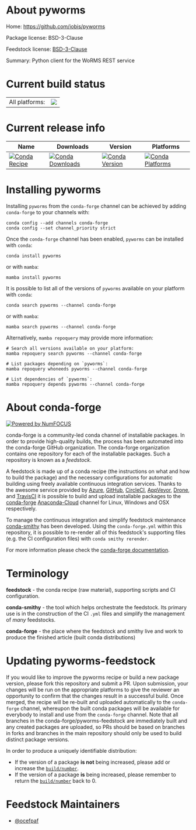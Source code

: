 About pyworms
=============

Home: https://github.com/iobis/pyworms

Package license: BSD-3-Clause

Feedstock license: [BSD-3-Clause](https://github.com/conda-forge/pyworms-feedstock/blob/main/LICENSE.txt)

Summary: Python client for the WoRMS REST service

Current build status
====================


<table><tr><td>All platforms:</td>
    <td>
      <a href="https://dev.azure.com/conda-forge/feedstock-builds/_build/latest?definitionId=11993&branchName=main">
        <img src="https://dev.azure.com/conda-forge/feedstock-builds/_apis/build/status/pyworms-feedstock?branchName=main">
      </a>
    </td>
  </tr>
</table>

Current release info
====================

| Name | Downloads | Version | Platforms |
| --- | --- | --- | --- |
| [![Conda Recipe](https://img.shields.io/badge/recipe-pyworms-green.svg)](https://anaconda.org/conda-forge/pyworms) | [![Conda Downloads](https://img.shields.io/conda/dn/conda-forge/pyworms.svg)](https://anaconda.org/conda-forge/pyworms) | [![Conda Version](https://img.shields.io/conda/vn/conda-forge/pyworms.svg)](https://anaconda.org/conda-forge/pyworms) | [![Conda Platforms](https://img.shields.io/conda/pn/conda-forge/pyworms.svg)](https://anaconda.org/conda-forge/pyworms) |

Installing pyworms
==================

Installing `pyworms` from the `conda-forge` channel can be achieved by adding `conda-forge` to your channels with:

```
conda config --add channels conda-forge
conda config --set channel_priority strict
```

Once the `conda-forge` channel has been enabled, `pyworms` can be installed with `conda`:

```
conda install pyworms
```

or with `mamba`:

```
mamba install pyworms
```

It is possible to list all of the versions of `pyworms` available on your platform with `conda`:

```
conda search pyworms --channel conda-forge
```

or with `mamba`:

```
mamba search pyworms --channel conda-forge
```

Alternatively, `mamba repoquery` may provide more information:

```
# Search all versions available on your platform:
mamba repoquery search pyworms --channel conda-forge

# List packages depending on `pyworms`:
mamba repoquery whoneeds pyworms --channel conda-forge

# List dependencies of `pyworms`:
mamba repoquery depends pyworms --channel conda-forge
```


About conda-forge
=================

[![Powered by
NumFOCUS](https://img.shields.io/badge/powered%20by-NumFOCUS-orange.svg?style=flat&colorA=E1523D&colorB=007D8A)](https://numfocus.org)

conda-forge is a community-led conda channel of installable packages.
In order to provide high-quality builds, the process has been automated into the
conda-forge GitHub organization. The conda-forge organization contains one repository
for each of the installable packages. Such a repository is known as a *feedstock*.

A feedstock is made up of a conda recipe (the instructions on what and how to build
the package) and the necessary configurations for automatic building using freely
available continuous integration services. Thanks to the awesome service provided by
[Azure](https://azure.microsoft.com/en-us/services/devops/), [GitHub](https://github.com/),
[CircleCI](https://circleci.com/), [AppVeyor](https://www.appveyor.com/),
[Drone](https://cloud.drone.io/welcome), and [TravisCI](https://travis-ci.com/)
it is possible to build and upload installable packages to the
[conda-forge](https://anaconda.org/conda-forge) [Anaconda-Cloud](https://anaconda.org/)
channel for Linux, Windows and OSX respectively.

To manage the continuous integration and simplify feedstock maintenance
[conda-smithy](https://github.com/conda-forge/conda-smithy) has been developed.
Using the ``conda-forge.yml`` within this repository, it is possible to re-render all of
this feedstock's supporting files (e.g. the CI configuration files) with ``conda smithy rerender``.

For more information please check the [conda-forge documentation](https://conda-forge.org/docs/).

Terminology
===========

**feedstock** - the conda recipe (raw material), supporting scripts and CI configuration.

**conda-smithy** - the tool which helps orchestrate the feedstock.
                   Its primary use is in the construction of the CI ``.yml`` files
                   and simplify the management of *many* feedstocks.

**conda-forge** - the place where the feedstock and smithy live and work to
                  produce the finished article (built conda distributions)


Updating pyworms-feedstock
==========================

If you would like to improve the pyworms recipe or build a new
package version, please fork this repository and submit a PR. Upon submission,
your changes will be run on the appropriate platforms to give the reviewer an
opportunity to confirm that the changes result in a successful build. Once
merged, the recipe will be re-built and uploaded automatically to the
`conda-forge` channel, whereupon the built conda packages will be available for
everybody to install and use from the `conda-forge` channel.
Note that all branches in the conda-forge/pyworms-feedstock are
immediately built and any created packages are uploaded, so PRs should be based
on branches in forks and branches in the main repository should only be used to
build distinct package versions.

In order to produce a uniquely identifiable distribution:
 * If the version of a package **is not** being increased, please add or increase
   the [``build/number``](https://docs.conda.io/projects/conda-build/en/latest/resources/define-metadata.html#build-number-and-string).
 * If the version of a package **is** being increased, please remember to return
   the [``build/number``](https://docs.conda.io/projects/conda-build/en/latest/resources/define-metadata.html#build-number-and-string)
   back to 0.

Feedstock Maintainers
=====================

* [@ocefpaf](https://github.com/ocefpaf/)

